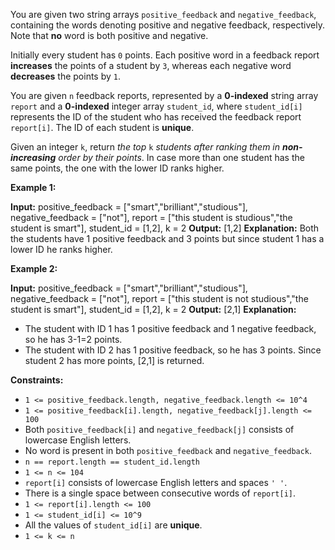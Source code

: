 
You are given two string arrays  `positive_feedback`  and  `negative_feedback`, containing the words denoting positive and negative feedback, respectively. Note that  **no**  word is both positive and negative.

Initially every student has  `0`  points. Each positive word in a feedback report  **increases**  the points of a student by  `3`, whereas each negative word  **decreases**  the points by  `1`.

You are given  `n`  feedback reports, represented by a  **0-indexed**  string array  `report` and a  **0-indexed**  integer array  `student_id`, where  `student_id[i]`  represents the ID of the student who has received the feedback report  `report[i]`. The ID of each student is  **unique**.

Given an integer  `k`, return  _the top_ `k` _students after ranking them in  **non-increasing**  order by their points_. In case more than one student has the same points, the one with the lower ID ranks higher.

**Example 1:**

**Input:** positive_feedback = ["smart","brilliant","studious"], negative_feedback = ["not"], report = ["this student is studious","the student is smart"], student_id = [1,2], k = 2
**Output:** [1,2]
**Explanation:**
Both the students have 1 positive feedback and 3 points but since student 1 has a lower ID he ranks higher.

**Example 2:**

**Input:** positive_feedback = ["smart","brilliant","studious"], negative_feedback = ["not"], report = ["this student is not studious","the student is smart"], student_id = [1,2], k = 2
**Output:** [2,1]
**Explanation:**
- The student with ID 1 has 1 positive feedback and 1 negative feedback, so he has 3-1=2 points.
- The student with ID 2 has 1 positive feedback, so he has 3 points.
  Since student 2 has more points, [2,1] is returned.

**Constraints:**

-   `1 <= positive_feedback.length, negative_feedback.length <= 10^4`
-   `1 <= positive_feedback[i].length, negative_feedback[j].length <= 100`
-   Both  `positive_feedback[i]`  and  `negative_feedback[j]`  consists of lowercase English letters.
-   No word is present in both  `positive_feedback`  and  `negative_feedback`.
-   `n == report.length == student_id.length`
-   `1 <= n <= 104`
-   `report[i]`  consists of lowercase English letters and spaces  `' '`.
-   There is a single space between consecutive words of  `report[i]`.
-   `1 <= report[i].length <= 100`
-   `1 <= student_id[i] <= 10^9`
-   All the values of  `student_id[i]`  are  **unique**.
-   `1 <= k <= n`
